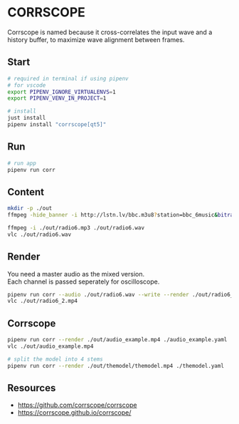 # CORRSCOPE

Corrscope is named because it cross-correlates the input wave and a history buffer, to maximize wave alignment between frames.  

## Start

```sh
# required in terminal if using pipenv
# for vscode
export PIPENV_IGNORE_VIRTUALENVS=1
export PIPENV_VENV_IN_PROJECT=1

# install
just install
pipenv install "corrscope[qt5]"
```

## Run

```sh
# run app
pipenv run corr
```

## Content

```sh
mkdir -p ./out
ffmpeg -hide_banner -i http://lstn.lv/bbc.m3u8?station=bbc_6music&bitrate=96000 -ss 00:00:00 -t 00:02:00 ./out/radio6.mp3

ffmpeg -i ./out/radio6.mp3 ./out/radio6.wav
vlc ./out/radio6.wav
```

## Render

You need a master audio as the mixed version.  
Each channel is passed seperately for oscilloscope.  

```sh
pipenv run corr --audio ./out/radio6.wav --write --render ./out/radio6_2.mp4 ./out/radio6.wav
vlc ./out/radio6_2.mp4
```

## Corrscope

```sh
pipenv run corr --render ./out/audio_example.mp4 ./audio_example.yaml 
vlc ./out/audio_example.mp4
```

```sh
# split the model into 4 stems
pipenv run corr --render ./out/themodel/themodel.mp4 ./themodel.yaml 
```

## Resources

- https://github.com/corrscope/corrscope
- https://corrscope.github.io/corrscope/